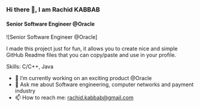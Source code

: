 ### Hi there 👋, I am Rachid KABBAB
#### Senior Software Engineer @Oracle
![Senior Software Engineer @Oracle]

I made this project just for fun, it allows you to create nice and simple GitHub Readme files that you can copy/paste and use in your profile.

Skills: C/C++, Java

- 🔭 I’m currently working on an exciting product @Oracle 
- 💬 Ask me about Software engineering, computer networks and payment industry 
- 📫 How to reach me: rachid.kabbab@gmail.com 





